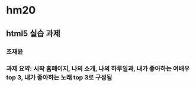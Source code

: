 # hm20
## html5 실습 과제
### 조재윤
### 과제 요약: 시작 홈페이지, 나의 소개, 나의 하루일과, 내가 좋아하는 여배우 top 3, 내가 좋아하는 노래 top 3로 구성됨 
